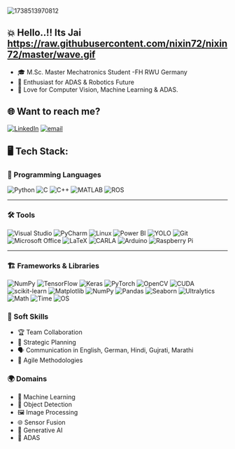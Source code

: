 ![1738513970812](https://github.com/user-attachments/assets/9e90d735-7499-4073-8ac8-f72e5f6d2596)

## 💥 Hello..!! Its Jai https://raw.githubusercontent.com/nixin72/nixin72/master/wave.gif

- 🎓 M.Sc. Master Mechatronics Student -FH RWU Germany
- 👀 Enthusiast for ADAS & Robotics Future
- 💓 Love for Computer Vision, Machine Learning & ADAS.

## 🌐 Want to reach me?
[![LinkedIn](https://img.shields.io/badge/LinkedIn-%230077B5.svg?logo=linkedin&logoColor=white)](https://linkedin.com/in/www.linkedin.com/in/jaidoshi777) [![email](https://img.shields.io/badge/Email-D14836?logo=gmail&logoColor=white)](mailto:jaidoshiofficial@gmail.com) 

## 🖥️ Tech Stack:
### 🚀 Programming Languages
![Python](https://img.shields.io/badge/python-3670A0?style=for-the-badge&logo=python&logoColor=ffdd54)
![C](https://img.shields.io/badge/c-%2300599C.svg?style=for-the-badge&logo=c&logoColor=white)
![C++](https://img.shields.io/badge/c++-%2300599C.svg?style=for-the-badge&logo=c%2B%2B&logoColor=white)
![MATLAB](https://img.shields.io/badge/MATLAB-%23FF8000.svg?style=for-the-badge&logo=Mathworks&logoColor=white)
![ROS](https://img.shields.io/badge/ros-%230A0FF9.svg?style=for-the-badge&logo=ros&logoColor=white) 

---

### 🛠️ Tools
![Visual Studio](https://img.shields.io/badge/Visual_Studio-5C2D91.svg?style=for-the-badge&logo=visual-studio&logoColor=white)
![PyCharm](https://img.shields.io/badge/PyCharm-000000.svg?style=for-the-badge&logo=pycharm&logoColor=white)
![Linux](https://img.shields.io/badge/linux-%23FCC624.svg?style=for-the-badge&logo=linux&logoColor=black)
![Power BI](https://img.shields.io/badge/Power%20BI-F2C811.svg?style=for-the-badge&logo=powerbi&logoColor=black)
![YOLO](https://img.shields.io/badge/YOLO-%23000000.svg?style=for-the-badge&logoColor=white)
![Git](https://img.shields.io/badge/git-%23F05033.svg?style=for-the-badge&logo=git&logoColor=white)
![Microsoft Office](https://img.shields.io/badge/Microsoft_Office-D83B01.svg?style=for-the-badge&logo=microsoft-office&logoColor=white)
![LaTeX](https://img.shields.io/badge/latex-%23008080.svg?style=for-the-badge&logo=latex&logoColor=white)
![CARLA](https://img.shields.io/badge/CARLA-%231572B6.svg?style=for-the-badge&logoColor=white)
![Arduino](https://img.shields.io/badge/-Arduino-00979D?style=for-the-badge&logo=Arduino&logoColor=white)
![Raspberry Pi](https://img.shields.io/badge/Raspberry_Pi-C51A4A?style=for-the-badge&logo=Raspberry-Pi&logoColor=white)

---

### 🏗️ Frameworks & Libraries
![NumPy](https://img.shields.io/badge/numpy-%23013243.svg?style=for-the-badge&logo=numpy&logoColor=white)
![TensorFlow](https://img.shields.io/badge/TensorFlow-%23FF6F00.svg?style=for-the-badge&logo=TensorFlow&logoColor=white)
![Keras](https://img.shields.io/badge/Keras-%23D00000.svg?style=for-the-badge&logo=Keras&logoColor=white)
![PyTorch](https://img.shields.io/badge/PyTorch-%23EE4C2C.svg?style=for-the-badge&logo=PyTorch&logoColor=white)
![OpenCV](https://img.shields.io/badge/opencv-%23white.svg?style=for-the-badge&logo=opencv&logoColor=white)
![CUDA](https://img.shields.io/badge/cuda-000000.svg?style=for-the-badge&logo=NVIDIA&logoColor=green)
![scikit-learn](https://img.shields.io/badge/scikit--learn-%23F7931E.svg?style=for-the-badge&logo=scikit-learn&logoColor=white)
![Matplotlib](https://img.shields.io/badge/Matplotlib-%23ffffff.svg?style=for-the-badge&logo=Matplotlib&logoColor=black)
![NumPy](https://img.shields.io/badge/numpy-%23013243.svg?style=for-the-badge&logo=numpy&logoColor=white)
![Pandas](https://img.shields.io/badge/pandas-%23150458.svg?style=for-the-badge&logo=pandas&logoColor=white)
![Seaborn](https://img.shields.io/badge/Seaborn-%23008080.svg?style=for-the-badge&logo=Seaborn&logoColor=white)
![Ultralytics](https://img.shields.io/badge/Ultralytics-%23FF6F00.svg?style=for-the-badge&logoColor=white) ![Math](https://img.shields.io/badge/Math-%23000000.svg?style=for-the-badge&logo=python&logoColor=white) ![Time](https://img.shields.io/badge/Time-%23000000.svg?style=for-the-badge&logo=python&logoColor=white) ![OS](https://img.shields.io/badge/OS-%23000000.svg?style=for-the-badge&logo=python&logoColor=white)

### 🌟 Soft Skills
- 🏆 Team Collaboration  
- 📅 Strategic Planning  
- 🗣️ Communication in English, German, Hindi, Gujrati, Marathi
- 🚀 Agile Methodologies  

### 🌍 Domains
- 🤖 Machine Learning  
- 🎯 Object Detection  
- 🖼️ Image Processing  
- 🌐 Sensor Fusion  
- 🎨 Generative AI  
- 🚗 ADAS

<!---
JaiDoshi777/JaiDoshi777 is a ✨ special ✨ repository because its `README.md` (this file) appears on your GitHub profile.
You can click the Preview link to take a look at your changes.
--->

